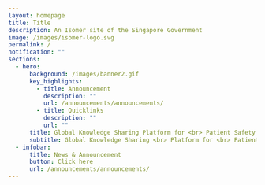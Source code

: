 ```yaml
---
layout: homepage
title: Title
description: An Isomer site of the Singapore Government
image: /images/isomer-logo.svg
permalink: /
notification: ""
sections:
  - hero:
      background: /images/banner2.gif
      key_highlights:
        - title: Announcement
          description: ""
          url: /announcements/announcements/
        - title: Quicklinks
          description: ""
          url: ""
      title: Global Knowledge Sharing Platform for <br> Patient Safety
      subtitle: Global Knowledge Sharing <br> Platform for <br> Patient Safety
  - infobar:
      title: News & Announcement
      button: Click here
      url: /announcements/announcements/
---
```

